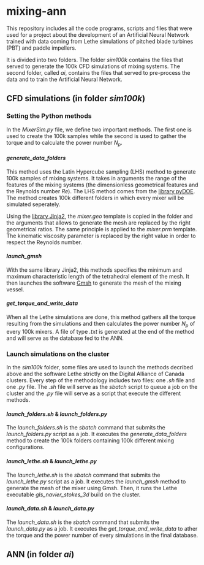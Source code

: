 # mixing-ann

This repository includes all the code programs, scripts and files that were used for a project about the development of an Artificial Neural Network trained with data coming from Lethe simulations of pitched blade turbines (PBT) and paddle impellers.

It is divided into two folders. The folder _sim100k_ contains the files that served to generate the 100k CFD simulations of mixing systems. The second folder, called _ai_, contains the files that served to pre-process the data and to train the Artificial Neural Network.

## CFD simulations (in folder _sim100k_)

### Setting the Python methods

In the _MixerSim.py_ file, we define two important methods. The first one is used to create the 100k samples while the second is used to gather the torque and to calculate the power number $N_p$.

#### _generate_data_folders_

This method uses the Latin Hypercube sampling (LHS) method to generate 100k samples of mixing systems. It takes in arguments the range of the features of the mixing systems (the dimensionless geometrical features and the Reynolds number $Re$). The LHS method comes from the [library pyDOE](https://pythonhosted.org/pyDOE/randomized.html). The method creates 100k different folders in which every mixer will be simulated seperately.

Using the [library Jinja2](https://jinja.palletsprojects.com/en/3.1.x/), the _mixer.geo_ template is copied in the folder and the arguments that allows to generate the mesh are replaced by the right geometrical ratios. The same principle is applied to the _mixer.prm_ template. The kinematic viscosity parameter is replaced by the right value in order to respect the Reynolds number.

#### _launch_gmsh_

With the same library Jinja2, this methods specifies the minimum and maximum characteristic length of the tetrahedral element of the mesh. It then launches the software [Gmsh](https://gmsh.info/) to generate the mesh of the mixing vessel.

#### _get_torque_and_write_data_

When all the Lethe simulations are done, this method gathers all the torque resulting from the simulations and then calculates the power number $N_p$ of every 100k mixers. A file of type _.txt_ is generated at the end of the method and will serve as the database fed to the ANN.

### Launch simulations on the cluster

In the _sim100k_ folder, some files are used to launch the methods decribed above and the software Lethe strictly on the Digital Alliance of Canada clusters. Every step of the methodology includes two files: one _.sh_ file and one _.py_ file. The _.sh_ file will serve as the _sbatch_ script to queue a job on the cluster and the _.py_ file will serve as a script that execute the different methods.

#### _launch_folders.sh_ & _launch_folders.py_

The _launch_folders.sh_ is the _sbatch_ command that submits the _launch_folders.py_ script as a job. It executes the _generate_data_folders_ method to create the 100k folders containing 100k different mixing configurations.

#### _launch_lethe.sh_ & _launch_lethe.py_

The _launch_lethe.sh_ is the _sbatch_ command that submits the _launch_lethe.py_ script as a job. It executes the _launch_gmsh_ method to generate the mesh of the mixer using Gmsh. Then, it runs the Lethe executable _gls_navier_stokes_3d_ build on the cluster.

#### _launch_data.sh_ & _launch_data.py_

The _launch_data.sh_ is the _sbatch_ command that submits the _launch_data.py_ as a job. It executes the _get_torque_and_write_data_ to ather the torque and the power number of every simulations in the final database.

## ANN (in folder _ai_)